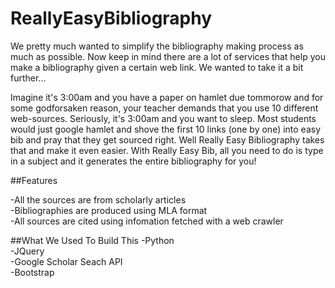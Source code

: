 # ReallyEasyBibliography

We pretty much wanted to simplify the bibliography making process as much as possible. Now keep in mind there are a lot of services that help you make a bibliography given a certain web link. We wanted to take it a bit further...

Imagine it's 3:00am and you have a paper on hamlet due tommorow and for some godforsaken reason, your teacher demands that you use 10 different web-sources. Seriously, it's 3:00am and you want to sleep. Most students would just google hamlet and shove the first 10 links (one by one) into easy bib and pray that they get sourced right. Well Really Easy Bibliography takes that and make it even easier. With Really Easy Bib, all you need to do is type in a subject and it generates the entire bibliography for you!


##Features

-All the sources are from scholarly articles  
-Bibliographies are produced using MLA format  
-All sources are cited using infomation fetched with a web crawler  
  
##What We Used To Build This
-Python  
-JQuery  
-Google Scholar Seach API  
-Bootstrap  
